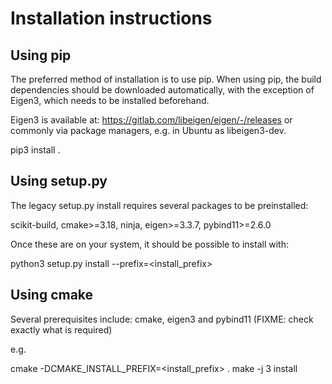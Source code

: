 # Installation instructions

## Using pip

The preferred method of installation is to use pip. When using pip, the build dependencies should
be downloaded automatically, with the exception of Eigen3, which needs to be installed beforehand.

Eigen3 is available at: https://gitlab.com/libeigen/eigen/-/releases or commonly via package managers,
e.g. in Ubuntu as libeigen3-dev.

pip3 install .


## Using setup.py

The legacy setup.py install requires several packages to be preinstalled:

scikit-build, cmake>=3.18, ninja, eigen>=3.3.7, pybind11>=2.6.0

Once these are on your system, it should be possible to install with:

python3 setup.py install --prefix=<install_prefix>


## Using cmake

Several prerequisites include: cmake, eigen3 and pybind11
(FIXME: check exactly what is required)

e.g.

cmake -DCMAKE_INSTALL_PREFIX=<install_prefix> .
make -j 3 install
